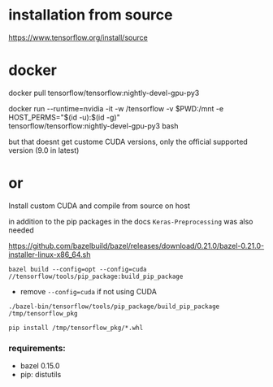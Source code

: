 installation from source
===

https://www.tensorflow.org/install/source

docker
===

docker pull tensorflow/tensorflow:nightly-devel-gpu-py3

docker run --runtime=nvidia -it -w /tensorflow -v $PWD:/mnt -e HOST_PERMS="$(id -u):$(id -g)" \
    tensorflow/tensorflow:nightly-devel-gpu-py3 bash


but that doesnt get custome CUDA versions, only the official supported version (9.0 in latest)

or
===

Install custom CUDA and compile from source on host

in addition to the pip packages in the docs `Keras-Preprocessing` was also needed

https://github.com/bazelbuild/bazel/releases/download/0.21.0/bazel-0.21.0-installer-linux-x86_64.sh

`bazel build --config=opt --config=cuda //tensorflow/tools/pip_package:build_pip_package`
- remove `--config=cuda` if not using CUDA

`./bazel-bin/tensorflow/tools/pip_package/build_pip_package /tmp/tensorflow_pkg`

`pip install /tmp/tensorflow_pkg/*.whl`


### requirements:
- bazel 0.15.0
- pip: distutils
